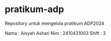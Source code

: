 # pratikum-adp
Repository untuk mengelola pratikum ADP2024

Nama : Aisyah Ashari
Nim : 2410431003
Shift : 3
